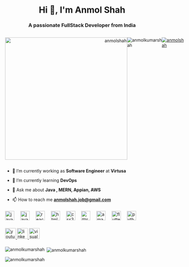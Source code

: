 <h1 align="center">Hi 👋, I'm Anmol Shah</h1>
<h3 align="center">A passionate FullStack Developer from India</h3>
<div style="display: flex; justify-content: space-between;">
    <p align="right"><img width="400" src="https://github.com/anmolkumarshah/anmolkumarshah/assets/52107296/9583ecf8-c397-4a2b-a368-15b99ab8c68a" alt="anmolshah" /></p>
    <p align="left"><img src="https://komarev.com/ghpvc/?username=anmolkumarshah&label=Profile%20views&color=0e75b6&style=flat" alt="anmolkumarshah" /></p>
    <p align="left"><a href="https://twitter.com/Anmolsh11315511" target="blank"><img src="https://img.shields.io/twitter/follow/Anmolsh11315511?logo=twitter&style=for-the-badge" alt="anmolshah" /></a></p>
</div>




- 🔭 I’m currently working as **Software Engineer** at **Virtusa**

- 🌱 I’m currently learning **DevOps**

- 💬 Ask me about **Java , MERN, Appian, AWS**

- 📫 How to reach me **anmolshah.job@gmail.com**


###

<div align="left">
  <img src="https://cdn.jsdelivr.net/gh/devicons/devicon/icons/java/java-original.svg" height="30" alt="java logo"  />
  <img width="12" />
  <img src="https://cdn.jsdelivr.net/gh/devicons/devicon/icons/javascript/javascript-original.svg" height="30" alt="javascript logo"  />
  <img width="12" />
  <img src="https://cdn.jsdelivr.net/gh/devicons/devicon/icons/react/react-original.svg" height="30" alt="react logo"  />
  <img width="12" />
  <img src="https://cdn.jsdelivr.net/gh/devicons/devicon/icons/html5/html5-original.svg" height="30" alt="html5 logo"  />
  <img width="12" />
  <img src="https://cdn.jsdelivr.net/gh/devicons/devicon/icons/css3/css3-original.svg" height="30" alt="css3 logo"  />
  <img width="12" />
  <img src="https://cdn.simpleicons.org/mysql/4479A1" height="30" alt="mysql logo"  />
  <img width="12" />
  <img src="https://skillicons.dev/icons?i=aws" height="30" alt="amazonwebservices logo"  />
  <img width="12" />
  <img src="https://skillicons.dev/icons?i=flutter" height="30" alt="flutter logo"  />
  <img width="12" />
  <img src="https://cdn.jsdelivr.net/gh/devicons/devicon/icons/python/python-original.svg" height="30" alt="python logo"  />
</div>

###

<div align="left">
  <a href="https://www.youtube.com/@anmolkumarshah" target="_blank">
    <img src="https://img.shields.io/static/v1?message=Youtube&logo=youtube&label=&color=FF0000&logoColor=white&labelColor=&style=for-the-badge" height="35" alt="youtube logo"  />
  </a>
  <a href="https://www.linkedin.com/in/anmol-shah-a55694170/" target="_blank">
    <img src="https://img.shields.io/static/v1?message=LinkedIn&logo=linkedin&label=&color=0077B5&logoColor=white&labelColor=&style=for-the-badge" height="35" alt="linkedin logo"  />
  </a>
  <a href="https://anmolshah.netlify.app/" target="_blank">
    <img src="https://img.shields.io/static/v1?message=Portfolio&logo=visualstudio&label=&color=e2165e&logoColor=white&labelColor=&style=for-the-badge" height="35" alt="visualstudio logo"  />
  </a>
</div>

###



<p><img align="left" src="https://github-readme-stats.vercel.app/api/top-langs?username=anmolkumarshah&show_icons=true&locale=en&layout=compact&theme=tokyonight" alt="anmolkumarshah" /></p>

<p>&nbsp;<img align="center" src="https://github-readme-stats.vercel.app/api?username=anmolkumarshah&show_icons=true&locale=en&theme=tokyonight" alt="anmolkumarshah" /></p>

<p><img align="center" src="https://github-readme-streak-stats.herokuapp.com/?user=anmolkumarshah&&theme=tokyonight" alt="anmolkumarshah" /></p>
